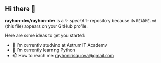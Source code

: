 ## Hi there 👋


**rayhon-dev/rayhon-dev** is a ✨ _special_ ✨ repository because its `README.md` (this file) appears on your GitHub profile.

Here are some ideas to get you started:

- 🔭 I’m currently studying at Astrum IT Academy
- 🌱 I’m currently learning Python
- 📫 How to reach me: rayhonirisqulova@gmail.com


